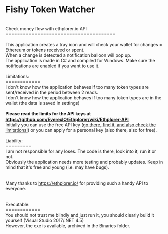 # Fishy Token Watcher
<br>Check money flow with ethplorer.io API
<br>======================================
<br>
<br>This application creates a tray icon and will check your wallet for changes = Ethereum or tokens received or spent.
<br>When a change is detected a notification balloon will pop up.
<br>The application is made in C# and compiled for Windows. Make sure the notifications are enabled if you want to use it.
<br>
<br>Limitations:
<br>============
<br>I don't know how the application behaves if too many token types are sent/received in the period between 2 reads.
<br>I don't know how the application behaves if too many token types are in the wallet (the data is saved in settings)
<br>
<br><b>Please read the limits for the API keys at https://github.com/EverexIO/Ethplorer/wiki/Ethplorer-API</b>
<br>Initially you can use the free API key (<a href="https://github.com/EverexIO/Ethplorer/wiki/Ethplorer-API">go there, find it, and also check the limitations!</a>) or you can apply for a personal key (also there, also for free).
<br>
<br>Liability:
<br>=========
<br>I am not responsible for any loses. The code is there, look into it, run it or not.
<br>Obviously the application needs more testing and probably updates. Keep in mind that it's free and young (i.e. may have bugs).
<br>
<br>
<br>Many thanks to https://ethplorer.io/ for providing such a handy API to everyone.
<br>
<br>
<br>Executable:
<br>============
<br>You should not trust me blindly and just run it, you should clearly build it yourself (Visual Studio 2017/.NET 4.5)
<br>However, the exe is available, archived in the Binaries folder.
<br>
<br>
